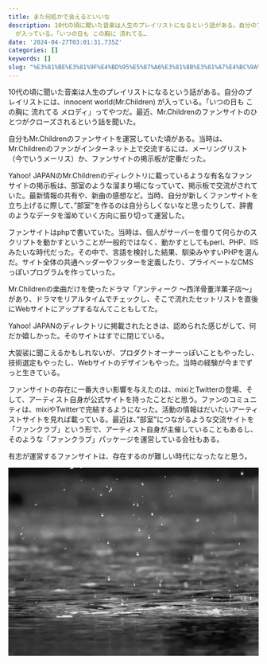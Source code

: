 ```yaml
---
title: また何処かで会えるといいな
description: 10代の頃に聞いた音楽は人生のプレイリストになるという話がある。自分のプレイリストには、innocent world(Mr.Children)
  が入っている。「いつの日も この胸に 流れてる…
date: '2024-04-27T03:01:31.735Z'
categories: []
keywords: []
slug: "%E3%81%BE%E3%81%9F%E4%BD%95%E5%87%A6%E3%81%8B%E3%81%A7%E4%BC%9A%E3%81%88%E3%82%8B%E3%81%A8%E3%81%84%E3%81%84%E3%81%AA"
---
```

10代の頃に聞いた音楽は人生のプレイリストになるという話がある。自分のプレイリストには、innocent world(Mr.Children) が入っている。「いつの日も この胸に 流れてる メロディ」ってやつだ。最近、Mr.Childrenのファンサイトのひとつがクローズされるという話を聞いた。

自分もMr.Childrenのファンサイトを運営していた頃がある。当時は、Mr.Childrenのファンがインターネット上で交流するには、メーリングリスト（今でいうメーリス）か、ファンサイトの掲示板が定番だった。

Yahoo! JAPANのMr.Childrenのディレクトリに載っているような有名なファンサイトの掲示板は、部室のような溜まり場になっていて、掲示板で交流がされていた。最新情報の共有や、新曲の感想など。当時、自分が新しくファンサイトを立ち上げるに際して、”部室”を作るのは自分らしくないなと思ったりして、辞書のようなデータを溜めていく方向に振り切って運営した。

ファンサイトはphpで書いていた。当時は、個人がサーバーを借りて何らかのスクリプトを動かすということが一般的ではなく、動かすとしてもperl、PHP、IISみたいな時代だった。その中で、言語を検討した結果、馴染みやすいPHPを選んだ。サイト全体の共通ヘッダーやフッターを定義したり、プライベートなCMSっぽいプログラムを作っていった。

Mr.Childrenの楽曲だけを使ったドラマ「アンティーク 〜西洋骨董洋菓子店〜」があり、ドラマをリアルタイムでチェックし、そこで流れたセットリストを直後にWebサイトにアップするなんてこともしてた。

Yahoo! JAPANのディレクトリに掲載されたときは、認められた感じがして、何だか嬉しかった。そのサイトはすでに閉じている。

大袈裟に聞こえるかもしれないが、プロダクトオーナーっぽいこともやったし、技術選定もやったし、Webサイトのデザインもやった。当時の経験が今までずっと生きている。

ファンサイトの存在に一番大きい影響を与えたのは、mixiとTwitterの登場、そして、アーティスト自身が公式サイトを持ったことだと思う。ファンのコミュニティは、mixiやTwitterで完結するようになった。活動の情報はだいたいアーティストサイトを見れば載っている。最近は、”部室”につながるような交流サイトを「ファンクラブ」という形で、アーティスト自身が主催していることもあるし、そのような「ファンクラブ」パッケージを運営している会社もある。

有志が運営するファンサイトは、存在するのが難しい時代になったなと思う。

![](0__vbIMVDF1Sw1dFuOo.jpg)